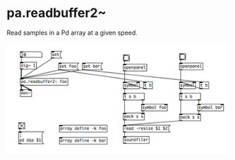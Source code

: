 # pa.readbuffer2~

Read samples in a Pd array at a given speed.

![pa.readbuffer2~ capture](pa.readbuffer2~.png)
